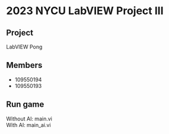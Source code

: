 ﻿# 2023 NYCU LabVIEW Project III
## Project
LabVIEW Pong

## Members
* 109550194
* 109550193

## Run game
Without AI: main.vi
<br>
With AI: main_ai.vi
